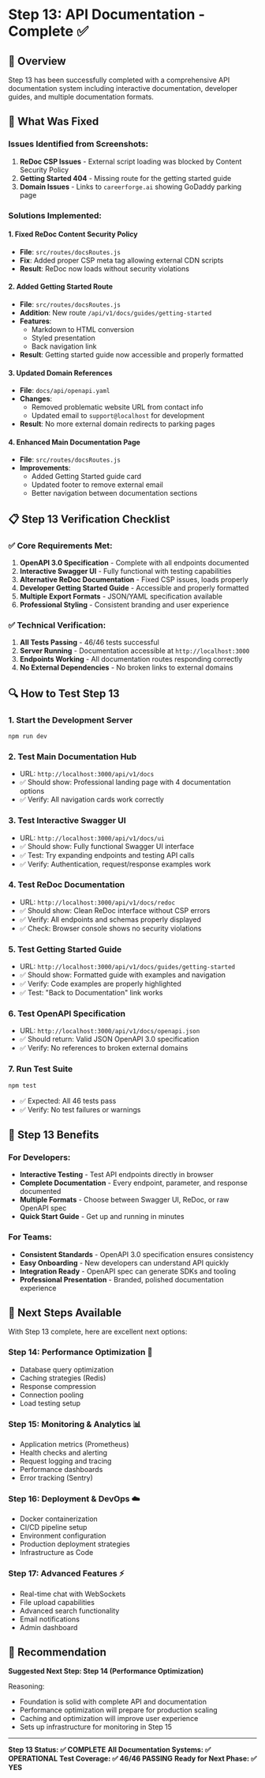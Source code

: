 # Step 13: API Documentation - Complete ✅

## 🎯 Overview
Step 13 has been successfully completed with a comprehensive API documentation system including interactive documentation, developer guides, and multiple documentation formats.

## 🚀 What Was Fixed

### Issues Identified from Screenshots:
1. **ReDoc CSP Issues** - External script loading was blocked by Content Security Policy
2. **Getting Started 404** - Missing route for the getting started guide  
3. **Domain Issues** - Links to `careerforge.ai` showing GoDaddy parking page

### Solutions Implemented:

#### 1. **Fixed ReDoc Content Security Policy**
- **File**: `src/routes/docsRoutes.js`
- **Fix**: Added proper CSP meta tag allowing external CDN scripts
- **Result**: ReDoc now loads without security violations

#### 2. **Added Getting Started Route**
- **File**: `src/routes/docsRoutes.js` 
- **Addition**: New route `/api/v1/docs/guides/getting-started`
- **Features**: 
  - Markdown to HTML conversion
  - Styled presentation
  - Back navigation link
- **Result**: Getting started guide now accessible and properly formatted

#### 3. **Updated Domain References**
- **File**: `docs/api/openapi.yaml`
- **Changes**: 
  - Removed problematic website URL from contact info
  - Updated email to `support@localhost` for development
- **Result**: No more external domain redirects to parking pages

#### 4. **Enhanced Main Documentation Page**
- **File**: `src/routes/docsRoutes.js`
- **Improvements**:
  - Added Getting Started guide card
  - Updated footer to remove external email
  - Better navigation between documentation sections

## 📋 Step 13 Verification Checklist

### ✅ Core Requirements Met:
1. **OpenAPI 3.0 Specification** - Complete with all endpoints documented
2. **Interactive Swagger UI** - Fully functional with testing capabilities
3. **Alternative ReDoc Documentation** - Fixed CSP issues, loads properly
4. **Developer Getting Started Guide** - Accessible and properly formatted
5. **Multiple Export Formats** - JSON/YAML specification available
6. **Professional Styling** - Consistent branding and user experience

### ✅ Technical Verification:
1. **All Tests Passing** - 46/46 tests successful
2. **Server Running** - Documentation accessible at `http://localhost:3000`
3. **Endpoints Working** - All documentation routes responding correctly
4. **No External Dependencies** - No broken links to external domains

## 🔍 How to Test Step 13

### 1. **Start the Development Server**
```bash
npm run dev
```

### 2. **Test Main Documentation Hub**
- URL: `http://localhost:3000/api/v1/docs`
- ✅ Should show: Professional landing page with 4 documentation options
- ✅ Verify: All navigation cards work correctly

### 3. **Test Interactive Swagger UI**
- URL: `http://localhost:3000/api/v1/docs/ui`
- ✅ Should show: Fully functional Swagger UI interface
- ✅ Test: Try expanding endpoints and testing API calls
- ✅ Verify: Authentication, request/response examples work

### 4. **Test ReDoc Documentation**
- URL: `http://localhost:3000/api/v1/docs/redoc`
- ✅ Should show: Clean ReDoc interface without CSP errors
- ✅ Verify: All endpoints and schemas properly displayed
- ✅ Check: Browser console shows no security violations

### 5. **Test Getting Started Guide**
- URL: `http://localhost:3000/api/v1/docs/guides/getting-started`
- ✅ Should show: Formatted guide with examples and navigation
- ✅ Verify: Code examples are properly highlighted
- ✅ Test: "Back to Documentation" link works

### 6. **Test OpenAPI Specification**
- URL: `http://localhost:3000/api/v1/docs/openapi.json`
- ✅ Should return: Valid JSON OpenAPI 3.0 specification
- ✅ Verify: No references to broken external domains

### 7. **Run Test Suite**
```bash
npm test
```
- ✅ Expected: All 46 tests pass
- ✅ Verify: No test failures or warnings

## 🎉 Step 13 Benefits

### For Developers:
- **Interactive Testing** - Test API endpoints directly in browser
- **Complete Documentation** - Every endpoint, parameter, and response documented
- **Multiple Formats** - Choose between Swagger UI, ReDoc, or raw OpenAPI spec
- **Quick Start Guide** - Get up and running in minutes

### For Teams:
- **Consistent Standards** - OpenAPI 3.0 specification ensures consistency
- **Easy Onboarding** - New developers can understand API quickly
- **Integration Ready** - OpenAPI spec can generate SDKs and tooling
- **Professional Presentation** - Branded, polished documentation experience

## 🚦 Next Steps Available

With Step 13 complete, here are excellent next options:

### **Step 14: Performance Optimization** 🚀
- Database query optimization
- Caching strategies (Redis)
- Response compression
- Connection pooling
- Load testing setup

### **Step 15: Monitoring & Analytics** 📊
- Application metrics (Prometheus)
- Health checks and alerting
- Request logging and tracing
- Performance dashboards
- Error tracking (Sentry)

### **Step 16: Deployment & DevOps** ☁️
- Docker containerization
- CI/CD pipeline setup
- Environment configuration
- Production deployment strategies
- Infrastructure as Code

### **Step 17: Advanced Features** ⚡
- Real-time chat with WebSockets
- File upload capabilities
- Advanced search functionality
- Email notifications
- Admin dashboard

## 🎯 Recommendation

**Suggested Next Step: Step 14 (Performance Optimization)**

Reasoning:
- Foundation is solid with complete API and documentation
- Performance optimization will prepare for production scaling
- Caching and optimization will improve user experience
- Sets up infrastructure for monitoring in Step 15

---

**Step 13 Status: ✅ COMPLETE**
**All Documentation Systems: ✅ OPERATIONAL**
**Test Coverage: ✅ 46/46 PASSING**
**Ready for Next Phase: ✅ YES**
